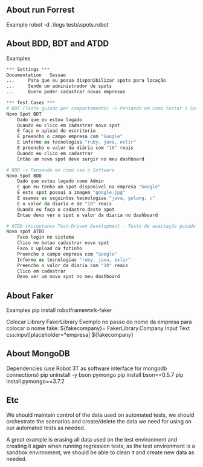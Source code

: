 ## About run Forrest

Example
robot -d .\logs tests\spots.robot

## About BDD, BDT and ATDD

Examples
```python
*** Settings ***
Documentation   Sessao
...     Para que eu possa disponibilizar spots para locação
...     Sendo um administrador de spots
...     Quero poder cadastrar novas empresas

*** Test Cases ***
# BDT (Teste guiado por comportamento) -> Pensando em como testar o Software
Novo Spot BDT
    Dado que eu estou logado
    Quando eu clico em cadastrar novo spot
    E faço o upload do escritorio
    E preencho o campo empresa com "Google"
    E informo as tecnologias "ruby, java, exlir"
    E preencho o valor da diária com "10" reais
    Quando eu clico em cadastrar
    Então um novo spot deve surgir no meu dashboard

# BDD -> Pensando em como uso o Software
Novo Spot BDD
    Dado que estou logado como Admin
    E que eu tenho um spot disponivel na empresa "Google"
    E este spot possui a imagem "google.jpg"
    E usamos as seguintes tecnologias "java, golang, c"
    E o valor da diaria e de "10" reais
    Quando eu faço o cadastro deste spot
    Entao devo ver o spot e valor da diaria no dashboard

# ATDD (Acceptance Test-Driven Development - Teste de aceitação guiado por comportamento)
Novo spot ATDD
    Faco login no sistema
    Clico no botao cadastrar novo spot
    Faco o upload da fotinho
    Preencho o campo empresa com "Google"
    Informo as tecnologias "ruby, java, exlir"
    Preencho o valor da diaria com "10" reais
    Clico em cadastrar
    Devo ver um novo spot no meu dashboard
```

## About Faker

Examples
pip install robotframework-faker

Colocar Library FakerLibrary
Exemplo no passo do nome da empresa para colocar o nome fake:
${fakecompany}=     FakerLibrary.Company
Input Text      css:input[placeholder=*empresa]     ${fakecompany}


## About MongoDB
Dependencies (use Robot 3T as software interface for mongodb connections)
pip uninstall -y bson pymongo
pip install bson==0.5.7
pip install pymongo==3.7.2

## Etc
We should maintain control of the data used on automated tests, we should orchestrate the scenarios and create/delete the data we need for using on our
automated tests as needed.

A great example is erasing all data used on the test environment and creating it again when running regression tests, as the test environment is a sandbox
environment, we should be able to clean it and create new data as needed.
